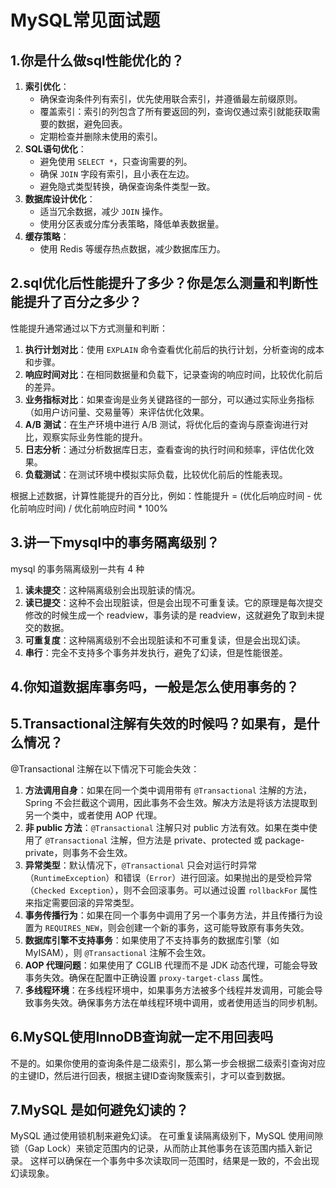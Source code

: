 # MySQL常见面试题
## 1.你是什么做sql性能优化的？
1. **索引优化**：
   - 确保查询条件列有索引，优先使用联合索引，并遵循最左前缀原则。
   - 覆盖索引：索引的列包含了所有要返回的列，查询仅通过索引就能获取需要的数据，避免回表。
   - 定期检查并删除未使用的索引。
2. **SQL语句优化**：
   - 避免使用 `SELECT *`，只查询需要的列。
   - 确保 `JOIN` 字段有索引，且小表在左边。
   - 避免隐式类型转换，确保查询条件类型一致。
3. **数据库设计优化**：
   - 适当冗余数据，减少 `JOIN` 操作。
   - 使用分区表或分库分表策略，降低单表数据量。
4. **缓存策略**：
   - 使用 Redis 等缓存热点数据，减少数据库压力。
## 2.sql优化后性能提升了多少？你是怎么测量和判断性能提升了百分之多少？
性能提升通常通过以下方式测量和判断：
1. **执行计划对比**：使用 `EXPLAIN` 命令查看优化前后的执行计划，分析查询的成本和步骤。
2. **响应时间对比**：在相同数据量和负载下，记录查询的响应时间，比较优化前后的差异。
5. **业务指标对比**：如果查询是业务关键路径的一部分，可以通过实际业务指标（如用户访问量、交易量等）来评估优化效果。
6. **A/B 测试**：在生产环境中进行 A/B 测试，将优化后的查询与原查询进行对比，观察实际业务性能的提升。
7. **日志分析**：通过分析数据库日志，查看查询的执行时间和频率，评估优化效果。
8. **负载测试**：在测试环境中模拟实际负载，比较优化前后的性能表现。  

根据上述数据，计算性能提升的百分比，例如：性能提升 = (优化后响应时间 - 优化前响应时间) / 优化前响应时间 * 100%

## 3.讲一下mysql中的事务隔离级别？
mysql 的事务隔离级别一共有 4 种
1. **读未提交**：这种隔离级别会出现脏读的情况。
2. **读已提交**：这种不会出现脏读，但是会出现不可重复读。它的原理是每次提交修改的时候生成一个 readview，事务读的是 readview，这就避免了取到未提交的数据。
3. **可重复度**：这种隔离级别不会出现脏读和不可重复读，但是会出现幻读。
4. **串行**：完全不支持多个事务并发执行，避免了幻读，但是性能很差。

## 4.你知道数据库事务吗，一般是怎么使用事务的？

## 5.Transactional注解有失效的时候吗？如果有，是什么情况？
@Transactional 注解在以下情况下可能会失效：
1. **方法调用自身**：如果在同一个类中调用带有 `@Transactional` 注解的方法，Spring 不会拦截这个调用，因此事务不会生效。解决方法是将该方法提取到另一个类中，或者使用 AOP 代理。
2. **非 public 方法**：`@Transactional` 注解只对 public 方法有效。如果在类中使用了 `@Transactional` 注解，但方法是 private、protected 或 package-private，则事务不会生效。
3. **异常类型**：默认情况下，`@Transactional` 只会对运行时异常（`RuntimeException`）和错误（`Error`）进行回滚。如果抛出的是受检异常（`Checked Exception`），则不会回滚事务。可以通过设置 `rollbackFor` 属性来指定需要回滚的异常类型。
4. **事务传播行为**：如果在同一个事务中调用了另一个事务方法，并且传播行为设置为 `REQUIRES_NEW`，则会创建一个新的事务，这可能导致原有事务失效。
5. **数据库引擎不支持事务**：如果使用了不支持事务的数据库引擎（如 MyISAM），则 `@Transactional` 注解不会生效。
6. **AOP 代理问题**：如果使用了 CGLIB 代理而不是 JDK 动态代理，可能会导致事务失效。确保在配置中正确设置 `proxy-target-class` 属性。
7. **多线程环境**：在多线程环境中，如果事务方法被多个线程并发调用，可能会导致事务失效。确保事务方法在单线程环境中调用，或者使用适当的同步机制。

## 6.MySQL使用InnoDB查询就一定不用回表吗
不是的。如果你使用的查询条件是二级索引，那么第一步会根据二级索引查询对应的主键ID，然后进行回表，根据主键ID查询聚簇索引，才可以查到数据。

## 7.MySQL 是如何避免幻读的？
MySQL 通过使用锁机制来避免幻读。
在可重复读隔离级别下，MySQL 使用间隙锁（Gap Lock）来锁定范围内的记录，从而防止其他事务在该范围内插入新记录。
这样可以确保在一个事务中多次读取同一范围时，结果是一致的，不会出现幻读现象。

